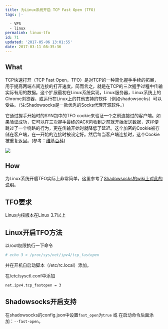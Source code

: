 ```yaml
---
title: 为Linux系统开启 TCP Fast Open (TFO)
tags: |-

  - VPS
  - linux
permalink: linux-tfo
id: 71
updated: '2017-05-06 13:01:55'
date: 2017-03-11 08:35:36
---
```


## What
TCP快速打开（TCP Fast Open，TFO）是对TCP的一种简化握手手续的拓展，用于提高两端点间连接的打开速度。简而言之，就是在TCP的三次握手过程中传输实际有用的数据。这个扩展最初在Linux系统实现，Linux服务器，Linux系统上的Chrome浏览器，或运行在Linux上的其他支持的软件（例如shadowsocks）可以受益。（注:Shadowsocks是一款优秀的Socks代理开源软件。）

它通过握手开始时的SYN包中的TFO cookie来验证一个之前连接过的客户端。如果验证成功，它可以在三次握手最终的ACK包收到之前就开始发送数据，这样便跳过了一个绕路的行为，更在传输开始时就降低了延迟。这个加密的Cookie被存储在客户端，在一开始的连接时被设定好。然后每当客户端连接时，这个Cookie被重复返回。(参考：[维基百科](https://zh.wikipedia.org/wiki/TCP%E5%BF%AB%E9%80%9F%E6%89%93%E5%BC%80))

![](https://chenjx.cn/content/images/2017/05/devconf-2014-kernel-networking-walkthrough-16-638.jpg)

## How
为Linux系统开启TFO实际上非常简单，这里参考了[Shadowsocks的wiki上对此的说明](https://github.com/shadowsocks/shadowsocks/wiki/TCP-Fast-Open)。

## TFO要求
Linux内核版本在Linux 3.7以上

## Linux开启TFO方法
以root权限执行一下命令
```bash
# echo 3 > /proc/sys/net/ipv4/tcp_fastopen
```
并在开机自启动脚本（/etc/rc.local）添加。

在/etc/sysctl.conf中添加
```
net.ipv4.tcp_fastopen = 3
```
## Shadowsocks开启支持

在shadowsocks的config.json中设置`fast_open`为`true` 或 在启动命令后面添加：`--fast-open`。

